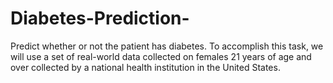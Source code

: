# Diabetes-Prediction-
Predict whether or not the patient has diabetes. To accomplish this task, we will use a set of real-world data collected on females 21 years of age and over collected by a national health institution in the United States.
